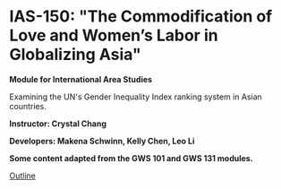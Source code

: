 # IAS-150: "The Commodification of Love and Women’s Labor in Globalizing Asia"
**Module for International Area Studies**

Examining the UN's Gender Inequality Index ranking system in Asian countries. 

**Instructor: Crystal Chang**

**Developers: Makena Schwinn, Kelly Chen, Leo Li**

**Some content adapted from the GWS 101 and GWS 131 modules.**

[Outline](https://docs.google.com/a/berkeley.edu/presentation/d/1ai0R142mIF6BoEXFx3r9YH_nvPwhDb3_5jZDwCOyku8/edit?usp=sharing)
